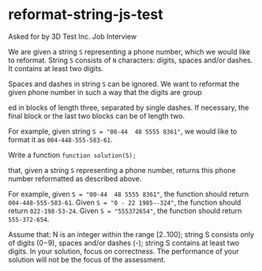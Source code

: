 # reformat-string-js-test
Asked for by 3D Test Inc. Job Interview

We are given a string `S` representing a phone number, which we would like to reformat. String `S` consists of `N` characters: digits, spaces and/or dashes. It contains at least two digits.

Spaces and dashes in string `S` can be ignored. We want to reformat the given phone number in such a way that the digits are group



ed in blocks of length three, separated by single dashes. If necessary, the final block or the last two blocks can be of length two.

For example, given string `S = "00-44  48 5555 8361"`, we would like to format it as `004-448-555-583-61`.

Write a function
`function solution(S);`

that, given a string `S` representing a phone number, returns this phone number reformatted as described above.

For example, given `S = "00-44  48 5555 8361"`, the function should return `004-448-555-583-61`. Given `S = "0 - 22 1985--324"`, the function should return `022-198-53-24`. Given `S = "555372654"`, the function should return `555-372-654`.

Assume that:
N is an integer within the range [2..100];
string S consists only of digits (0−9), spaces and/or dashes (-);
string S contains at least two digits.
In your solution, focus on correctness. The performance of your solution will not be the focus of the assessment.
